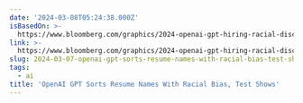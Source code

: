 ```yaml
---
date: '2024-03-08T05:24:38.000Z'
isBasedOn: >-
  https://www.bloomberg.com/graphics/2024-openai-gpt-hiring-racial-discrimination/
link: >-
  https://www.bloomberg.com/graphics/2024-openai-gpt-hiring-racial-discrimination/
slug: 2024-03-07-openai-gpt-sorts-resume-names-with-racial-bias-test-shows
tags:
  - ai
title: 'OpenAI GPT Sorts Resume Names With Racial Bias, Test Shows'
---
```

 
